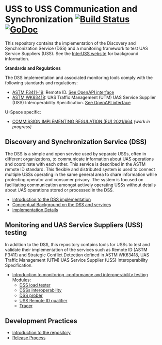 # USS to USS Communication and Synchronization [![Build Status](https://dev.azure.com/astm/dss/_apis/build/status/interuss.dss?branchName=master)](https://dev.azure.com/astm/dss/_build/latest?definitionId=2&branchName=master) [![GoDoc](https://godoc.org/github.com/interuss/dss?status.svg)](https://godoc.org/github.com/interuss/dss)

This repository contains the implementation of the Discovery and Synchronization Service (DSS) and a monitoring framework to test UAS Service Suppliers (USS). See the [InterUSS website](https://interuss.org) for background information.

**Standards and Regulations**

The DSS implementation and associated monitoring tools comply with the following standards and regulations:

- [ASTM F3411-19](https://www.astm.org/Standards/F3411.htm): Remote ID. [See OpenAPI interface](./interfaces/uastech/standards/remoteid)
- [ASTM WK63418](https://www.astm.org/DATABASE.CART/WORKITEMS/WK63418.htm): UAS Traffic Management (UTM) UAS Service Supplier (USS) Interoperability Specification. [See OpenAPI interface](./interfaces/astm-utm)

U-Space specific:

- [COMMISSION IMPLEMENTING REGULATION (EU) 2021/664](https://eur-lex.europa.eu/legal-content/EN/TXT/HTML/?uri=CELEX:32021R0664&from=EN#d1e32-178-1) *(work in progress)*

## Discovery and Synchronization Service (DSS)

The DSS is a simple and open service used by separate USSs, often in different organizations, to communicate information about UAS operations and coordinate with each other. This service is described in the ASTM remote ID standard. This flexible and distributed system is used to connect multiple USSs operating in the same general area to share information while protecting operator and consumer privacy. The system is focused on facilitating communication amongst actively operating USSs without details about UAS operations stored or processed in the DSS.

- [Introduction to the DSS implementation](./README_DSS.md)
- [Conceptual Background on the DSS and services](./CONCEPTS.md)
- [Implementation Details](./implementation_details.md)

## Monitoring and UAS Service Suppliers (USS) testing

In addition to the DSS, this repository contains tools for USSs to test and validate their implementation of the services such as Remote ID (ASTM F3411) and Strategic Conflict Detection defined in ASTM WK63418, UAS Traffic Management (UTM) UAS Service Supplier (USS) Interoperability Specification.

- [Introduction to monitoring, conformance and interoperability testing](./monitoring/README.md)<br>Modules:
  - [DSS load tester](./monitoring/loadtest)
  - [DSSs interoperability](./monitoring/interoperability)
  - [DSS prober](./monitoring/prober)
  - [USS Remote ID qualifier](./monitoring/rid_qualifier)
  <!-- - [USS SCD qualifier](./monitoring/scd_qualifier) -->
  - [Tracer](./monitoring/tracer)

## Development Practices

<!-- - [Getting Started]() -->
<!-- - [Contribution Guidelines]() -->

- [Introduction to the repository](./introduction_to_repository.md)
- [Release Process](./RELEASE.md)
<!-- - [Governance]() -->
